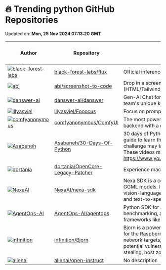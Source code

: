 # 🔥 Trending python GitHub Repositories

Updated on: **Mon, 25 Nov 2024 07:13:20 GMT**

| Author | Repository | Description | Language | ⭐ Total Stars | 🌟 Stars Today |
|--------|------------|-------------|----------|----------------|----------------|
| [![black-forest-labs](https://avatars.githubusercontent.com/u/37085732?s=40&v=4)](https://github.com/black-forest-labs) | [black-forest-labs/flux](https://github.com/black-forest-labs/flux) | Official inference repo for FLUX.1 models | Python | 17301 | 536 |
| [![abi](https://avatars.githubusercontent.com/u/23818?s=40&v=4)](https://github.com/abi) | [abi/screenshot-to-code](https://github.com/abi/screenshot-to-code) | Drop in a screenshot and convert it to clean code (HTML/Tailwind/React/Vue) | Python | 61233 | 291 |
| [![danswer-ai](https://avatars.githubusercontent.com/u/25087905?s=40&v=4)](https://github.com/danswer-ai) | [danswer-ai/danswer](https://github.com/danswer-ai/danswer) | Gen-AI Chat for Teams - Think ChatGPT if it had access to your team's unique knowledge. | Python | 10780 | 28 |
| [![lllyasviel](https://avatars.githubusercontent.com/u/19834515?s=40&v=4)](https://github.com/lllyasviel) | [lllyasviel/Fooocus](https://github.com/lllyasviel/Fooocus) | Focus on prompting and generating | Python | 41609 | 20 |
| [![comfyanonymous](https://avatars.githubusercontent.com/u/121283862?s=40&v=4)](https://github.com/comfyanonymous) | [comfyanonymous/ComfyUI](https://github.com/comfyanonymous/ComfyUI) | The most powerful and modular diffusion model GUI, api and backend with a graph/nodes interface. | Python | 57732 | 81 |
| [![Asabeneh](https://avatars.githubusercontent.com/u/9008063?s=40&v=4)](https://github.com/Asabeneh) | [Asabeneh/30-Days-Of-Python](https://github.com/Asabeneh/30-Days-Of-Python) | 30 days of Python programming challenge is a step-by-step guide to learn the Python programming language in 30 days. This challenge may take more than100 days, follow your own pace. These videos may help too: https://www.youtube.com/channel/UC7PNRuno1rzYPb1xLa4yktw | Python | 42905 | 39 |
| [![dortania](https://avatars.githubusercontent.com/u/48863253?s=40&v=4)](https://github.com/dortania) | [dortania/OpenCore-Legacy-Patcher](https://github.com/dortania/OpenCore-Legacy-Patcher) | Experience macOS just like before | Python | 13151 | 19 |
| [![NexaAI](https://avatars.githubusercontent.com/u/39573601?s=40&v=4)](https://github.com/NexaAI) | [NexaAI/nexa-sdk](https://github.com/NexaAI/nexa-sdk) | Nexa SDK is a comprehensive toolkit for supporting ONNX and GGML models. It supports text generation, image generation, vision-language models (VLM), auto-speech-recognition (ASR), and text-to-speech (TTS) capabilities. | Python | 4174 | 51 |
| [![AgentOps-AI](https://avatars.githubusercontent.com/u/14807319?s=40&v=4)](https://github.com/AgentOps-AI) | [AgentOps-AI/agentops](https://github.com/AgentOps-AI/agentops) | Python SDK for AI agent monitoring, LLM cost tracking, benchmarking, and more. Integrates with most LLMs and agent frameworks like CrewAI, Langchain, and Autogen | Python | 2196 | 23 |
| [![infinition](https://avatars.githubusercontent.com/u/37984399?s=40&v=4)](https://github.com/infinition) | [infinition/Bjorn](https://github.com/infinition/Bjorn) | Bjorn is a powerful network scanning and offensive security tool for the Raspberry Pi with a 2.13-inch e-Paper HAT. It discovers network targets, identifies open ports, exposed services, and potential vulnerabilities. Bjorn can perform brute force attacks, file stealing, host zombification, and supports custom attack scripts. | Python | 2536 | 64 |
| [![allenai](https://avatars.githubusercontent.com/u/17692805?s=40&v=4)](https://github.com/allenai) | [allenai/open-instruct](https://github.com/allenai/open-instruct) | No description | Python | 1499 | 38 |
